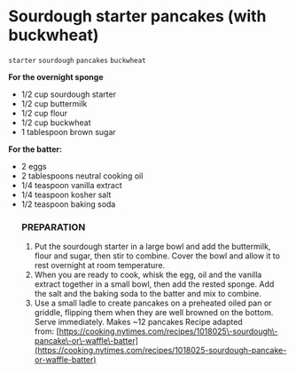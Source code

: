 # Sourdough starter pancakes (with buckwheat)

`starter` `sourdough` `pancakes` `buckwheat`

**For the overnight sponge**

- 1/2 cup sourdough starter
- 1/2 cup buttermilk
- 1/2 cup flour
- 1/2 cup buckwheat
- 1 tablespoon brown sugar

**For the batter:**

- 2 eggs
- 2 tablespoons neutral cooking oil
- 1/4 teaspoon vanilla extract 
- 1/4 teaspoon kosher salt
- 1/2 teaspoon baking soda
    ### PREPARATION
    1. Put the sourdough starter in a large bowl and add the buttermilk, flour and sugar, then stir to combine. Cover the bowl and allow it to rest overnight at room temperature.
    2. When you are ready to cook, whisk the egg, oil and the vanilla extract together in a small bowl, then add the rested sponge. Add the salt and the baking soda to the batter and mix to combine.
    3. Use a small ladle to create pancakes on a preheated oiled pan or griddle, flipping them when they are well browned on the bottom. Serve immediately.
    Makes ~12 pancakes
    Recipe adapted from: [https://cooking.nytimes.com/recipes/1018025\-sourdough\-pancake\-or\-waffle\-batter](https://cooking.nytimes.com/recipes/1018025-sourdough-pancake-or-waffle-batter)
